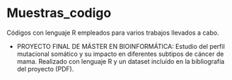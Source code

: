 # Muestras_codigo
Códigos con lenguaje R empleados para varios trabajos llevados a cabo.

- PROYECTO FINAL DE MÁSTER EN BIOINFORMÁTICA: Estudio del perfil mutacional somático y su impacto en diferentes subtipos de cáncer de mama. Realizado con lenguaje R y un dataset incluído en la bibliografía del proyecto (PDF).
